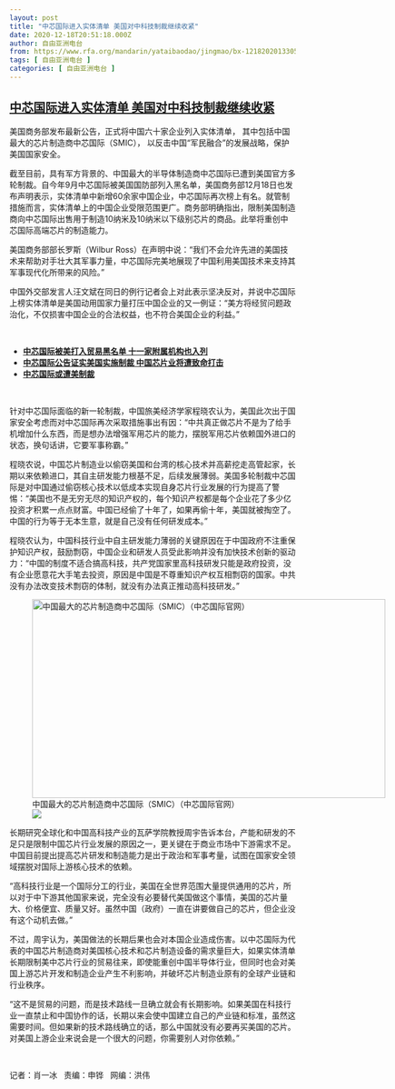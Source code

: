 ```yaml
---
layout: post
title: "中芯国际进入实体清单 美国对中科技制裁继续收紧"
date: 2020-12-18T20:51:18.000Z
author: 自由亚洲电台
from: https://www.rfa.org/mandarin/yataibaodao/jingmao/bx-12182020133053.html
tags: [ 自由亚洲电台 ]
categories: [ 自由亚洲电台 ]
---
```

<!--1608324678000-->
[中芯国际进入实体清单 美国对中科技制裁继续收紧](https://www.rfa.org/mandarin/yataibaodao/jingmao/bx-12182020133053.html)
------

<div>
<p></p><p>美国商务部发布最新公告，正式将中国六十<span>家企业</span><span><span>列入实体清单， 其中包括中国</span></span>最大的芯片制造商中芯国际（SMIC<span>）， 以反击中国“军民融合”的发展战略，保护美国国家安全。</span></p><p>截至目前，具有军方背景的、中国最大的半导体制造商中芯国际已遭到美国官方多轮制裁。自今年9月中芯国际被美国国防部列入黑名单，美国商务部12月18日也发布声明表示，实体清单中新增60余家中国企业，中芯国际再次榜上有名。就管制措施而言，实体清单上的中国企业受限范围更广。商务部明确指出，限制美国制造商向中芯国际出售用于制造10纳米及10纳米以下级别芯片的商品。此举将重创中芯国际高端芯片的制造能力。</p><p>美国商务部部长罗斯（Wilbur Ross）在声明中说：“我们不会允许先进的美国技术来帮助对手壮大其军事力量，中芯国际完美地展现了中国利用美国技术来支持其军事现代化所带来的风险。”</p><p>中国外交部发言人汪文斌在同日的例行记者会上对此表示坚决反对，并说中芯国际上榜实体清单是美国动用国家力量打压中国企业的又一例证：“美方将经贸问题政治化，不仅损害中国企业的合法权益，也不符合美国企业的利益。” </p><p><br/></p><ul><li><a href="https://www.rfa.org/mandarin/Xinwen/1-12182020101803.html"><strong>中芯国际被美打入贸易黑名单 十一家附属机构也入列</strong></a></li><li><strong><a href="https://www.rfa.org/mandarin/yataibaodao/jingmao/ql1-10052020060749.html">中芯国际公告证实美国实施制裁 中国芯片业将遭致命打击</a></strong></li><li><strong><a href="https://www.rfa.org/mandarin/yataibaodao/junshiwaijiao/hc-11302020132852.html">中芯国际或遭美制裁</a></strong></li></ul><p><br/></p><p>针对中芯国际面临的新一轮制裁，中国旅美经济学家程晓农认为，美国此次出于国家安全考虑而对中芯国际再次采取措施事出有因：“中共真正做芯片不是为了给手机增加什么东西，而是想办法增强军用芯片的能力，摆脱军用芯片依赖国外进口的状态，换句话讲，它要军事称霸。”</p><p>程晓农说，中国芯片制造业以偷窃美国和台湾的核心技术并高薪挖走高管起家，长期以来依赖进口，其自主研发能力根基不足，后续发展薄弱。美国多轮制裁中芯国际是对中国通过偷窃核心技术以低成本实现自身芯片行业发展的行为提高了警惕：“美国也不是无穷无尽的知识产权的，每个知识产权都是每个企业花了多少亿投资才积累一点点财富。中国已经偷了十年了，如果再偷十年，美国就被掏空了。中国的行为等于无本生意，就是自己没有任何研发成本。”</p><p>程晓农认为，中国科技行业中自主研发能力薄弱的关键原因在于中国政府不注重保护知识产权，鼓励剽窃，中国企业和研发人员受此影响并没有加快技术创新的驱动力：“中国的制度不适合搞高科技，共产党国家里高科技研发只能是政府投资，没有企业愿意花大手笔去投资，原因是中国是不尊重知识产权互相剽窃的国家。中共没有办法改变技术剽窃的体制，就没有办法真正推动高科技研发。”</p><p><figure class="image-richtext image-inline captioned" style="width:622px;"><img alt="中国最大的芯片制造商中芯国际（SMIC）（中芯国际官网）" height="350" src="https://www.rfa.org/mandarin/yataibaodao/jingmao/bx-12182020133053.html/bx1218a.jpg/@@images/f2e9640d-8a48-4f2e-a623-1e54bb17a38a.jpeg" title="bx1218a.jpg" width="622"/><figcaption class="image-caption">中国最大的芯片制造商中芯国际（SMIC）（中芯国际官网）</figcaption><small></small><div id="zoomattribute"><a data-caption="中国最大的芯片制造商中芯国际（SMIC）（中芯国际官网）" data-fancybox="" href="https://www.rfa.org/mandarin/yataibaodao/jingmao/bx-12182020133053.html/bx1218a.jpg" id="single_image" title="中国最大的芯片制造商中芯国际（SMIC）（中芯国际官网）"><img src="/++plone++rfa-resources/img/icon-zoom.png"/></a></div></figure></p><p>长期研究全球化和中国高科技产业的瓦萨学院教授周宇告诉本台，产能和研发的不足只是限制中国芯片行业发展的原因之一，更关键在于商业市场中下游需求不足。中国目前提出提高芯片研发和制造能力是出于政治和军事考量，试图在国家安全领域摆脱对国际上游核心技术的依赖。</p><p>“高科技行业是一个国际分工的行业，美国在全世界范围大量提供通用的芯片，所以对于中下游其他国家来说，完全没有必要替代美国做这个事情，美国的芯片量大、价格便宜、质量又好。虽然中国（政府）一直在讲要做自己的芯片，但企业没有这个动机去做。”</p><p>不过，周宇认为，美国做法的长期后果也会对本国企业造成伤害。以中芯国际为代表的中国芯片制造商对美国核心技术和芯片制造设备的需求量巨大，如果实体清单长期限制美中芯片行业的贸易往来，即使能重创中国半导体行业，但同时也会对美国上游芯片开发和制造企业产生不利影响，并破坏芯片制造业原有的全球产业链和行业秩序。</p><p>“这不是贸易的问题，而是技术路线一旦确立就会有长期影响。如果美国在科技行业一直禁止和中国协作的话，长期以来会使中国建立自己的产业链和标准，虽然这需要时间。但如果新的技术路线确立的话，那么中国就没有必要再买美国的芯片。对美国上游企业来说会是一个很大的问题，你需要别人对你依赖。”</p><p><br/></p><p>记者：肖一冰   责编：申铧   网编：洪伟<span></span></p>
</div>
